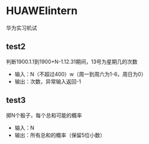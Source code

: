 # HUAWEIintern

华为实习机试

## test2

判断1900.1.1到1900+N-1.12.31期间，13号为星期几的次数

- 输入：N（不超过400）w（周一到周六为1-6，周日为0）
- 输出：次数，异常输入返回-1

## test3

掷N个骰子，每个总和可能的概率

- 输入：N
- 输出：所有总和的概率（保留5位小数）
